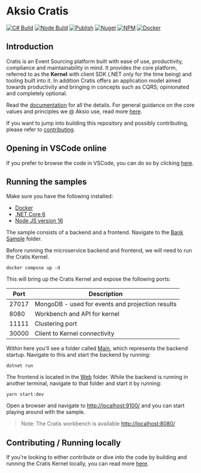# Aksio Cratis

[![C# Build](https://github.com/aksio-insurtech/Cratis/actions/workflows/dotnet-build.yml/badge.svg)](https://github.com/aksio-insurtech/Cratis/actions/workflows/dotnet-build.yml)
[![Node Build](https://github.com/aksio-insurtech/Cratis/actions/workflows/node-build.yml/badge.svg)](https://github.com/aksio-insurtech/Cratis/actions/workflows/node-build.yml)
[![Publish](https://github.com/aksio-insurtech/Cratis/actions/workflows/publish.yml/badge.svg)](https://github.com/aksio-insurtech/Cratis/actions/workflows/publish.yml)
[![Nuget](https://img.shields.io/nuget/v/Aksio.Cratis?logo=nuget)](http://nuget.org/packages/aksio.cratis)
[![NPM](https://img.shields.io/npm/v/@aksio/cratis-applications-frontend?label=@aksio/cratis-applications-frontend&logo=npm)](https://www.npmjs.com/package/@aksio/cratis-applications-frontend)
[![Docker](https://img.shields.io/docker/v/aksioinsurtech/cratis?label=Cratis%20Kernel&logo=docker&sort=semver)](https://hub.docker.com/r/aksioinsurtech/cratis)

## Introduction

Cratis is an Event Sourcing platform built with ease of use, productivity, compliance and maintainability in mind.
It provides the core platform, referred to as the **Kernel** with client SDK (.NET only for the time being) and tooling
built into it. In addition Cratis offers an application model aimed towards productivity and bringing in concepts
such as CQRS; opinionated and completely optional.

Read the [documentation](./Documentation/index.md) for all the details.
For general guidance on the core values and principles we @ Aksio use, read more [here](https://github.com/aksio-insurtech/Home/blob/main/profile/README.md).

If you want to jump into building this repository and possibly contributing, please refer to [contributing](./Documentation/contributing.md).

## Opening in VSCode online

If you prefer to browse the code in VSCode, you can do so by clicking [here](https://vscode.dev/github/aksio-insurtech/Cratis).

## Running the samples

Make sure you have the following installed:

- [Docker](https://www.docker.com/products/docker-desktop)
- [.NET Core 6](https://dotnet.microsoft.com/download/dotnet/6.0)
- [Node JS version 16](https://nodejs.org/)

The sample consists of a backend and a frontend.
Navigate to the [Bank Sample](./Samples/Banking/Bank) folder.

Before running the microservice backend and frontend, we will need to run the Cratis Kernel.

```shell
docker compose up -d
```

This will bring up the Cratis Kernel and expose the following ports:

| Port | Description |
| ---- | ----------- |
| 27017 | MongoDB - used for events and projection results |
| 8080 | Workbench and API for kernel |
| 11111 | Clustering port |
| 30000 | Client to Kernel connectivity |

Within here you'll see a folder called [Main](./Samples/Banking/Bank/Main), which represents the backend startup.
Navigate to this and start the backend by running:

```shell
dotnet run
```

The frontend is located in the [Web](./Samples/Banking/Bank/Web) folder. While the backend is running in another terminal,
navigate to that folder and start it by running:

```shell
yarn start:dev
```

Open a browser and navigate to [http://localhost:9100/](http://localhost:9100/) and you can start playing
around with the sample.

> Note: The Cratis workbench is available [http://localhost:8080/](http://localhost:8080/)

## Contributing / Running locally

If you're looking to either contribute or dive into the code by building and running the Cratis Kernel locally,
you can read more [here](./Documentation/contributing.md).
